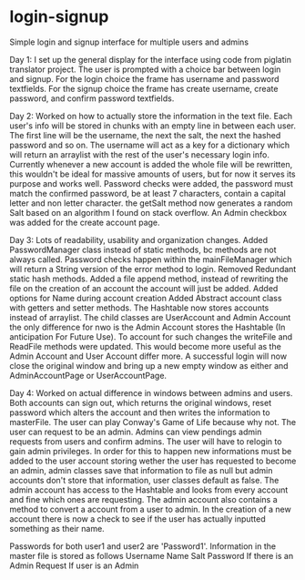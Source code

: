 # login-signup
Simple login and signup interface for multiple users and admins

Day 1: I set up the general display for the interface using code from piglatin translator project. The user is prompted with a choice bar between login and signup. For the login choice the frame has username and password textfields. For the signup choice the frame has create username, create password, and confirm password textfields.

Day 2: Worked on how to actually store the information in the text file. Each user's info will be stored in chunks with an empty line in between each user. The first line will be the username, the next the salt, the next the hashed password and so on. The username will act as a key for a dictionary which will return an arraylist with the rest of the user's necessary login info. Currently whenever a new account is added the whole file will be rewritten, this wouldn't be ideal for massive amounts of users, but for now it serves its purpose and works well. Password checks were added, the password must match the confirmed password, be at least 7 characters, contain a capital letter and non letter character. the getSalt method now generates a random Salt based on an algorithm I found on stack overflow. An Admin checkbox was added for the create account page.

Day 3: Lots of readability, usability and organization changes. 
Added PasswordManager class instead of static methods, bc methods are not always called. 
Password checks happen within the mainFileManager which will return a String version of the error method to login. Removed Redundant static hash methods. 
Added a file append method, instead of rewriting the file on the creation of an account the account will just be added. 
Added options for Name during account creation 
Added Abstract account class with getters and setter methods. The Hashtable now stores accounts instead of arraylist. The child classes are UserAccount and Admin Account the only difference for nwo is the Admin Account stores the Hashtable (In anticipation For Future Use). To account for such changes the writeFile and ReadFile methods were updated. This would become more useful as the Admin Account and User Account differ more. 
A successful login will now close the original window and bring up a new empty window as either and AdminAccountPage or UserAccountPage.

Day 4: Worked on actual difference in windows between admins and users. Both accounts can sign out, which returns the original windows, reset password which alters the account and then writes the information to masterFile. The user can play Conway's Game of Life because why not. The user can request to be an admin. Admins can view pendings admin requests from users and confirm admins. The user will have to relogin to gain admin privileges. In order for this to happen new informations must be added to the user account storing wether the user has requested to become an admin, admin classes save that information to file as null but admin accounts don't store that information, user classes default as false. The admin account has access to the Hashtable and looks from every account and fine which ones are requesting. The admin account also contains a method to convert a account from a user to admin. 
In the creation of a new account there is now a check to see if the user has actually inputted something as their name.

Passwords for both user1 and user2 are 'Password1'. Information in the master file is stored as follows 
Username 
Name 
Salt 
Password 
If there is an Admin Request 
If user is an Admin

